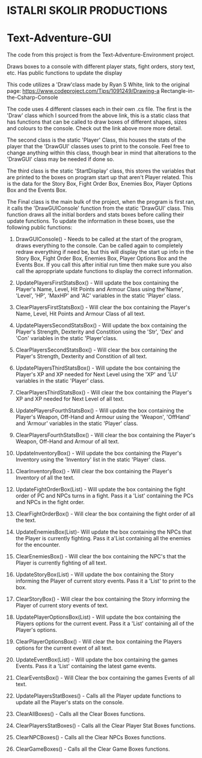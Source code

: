 # ISTALRI SKOLIR PRODUCTIONS

# Text-Adventure-GUI
The code from this project is from the Text-Adventure-Environment project.

Draws boxes to a console with different player stats, fight orders, story text, etc. Has public functions to update the display

This code utilizes a 'Draw'class made by Ryan S White, link to the original page: https://www.codeproject.com/Tips/1091249/Drawing-a
Rectangle-in-the-Csharp-Console

The code uses 4 different classes each in their own .cs file. The first is the 'Draw' class which I sourced from the above link, this is
a static class that has functions that can be called to draw boxes of different shapes, sizes and colours to the console. Check out the
link above more more detail.

The second class is the static 'Player' Class, this houses the stats of the player that the 'DrawGUI' classes uses to print to the
console. Feel free to change anything within this class, though bear in mind that alterations to the 'DrawGUI' class may be needed if
done so.

The third class is the static 'StartDisplay' class, this stores the variables that are printed to the boxes on program start up that
aren't Player related. This is the data for the Story Box, Fight Order Box, Enemies Box, Player Options Box and the Events Box.

The Final class is the main bulk of the project, when the program is first ran, it calls the 'DrawGUIConsole' function from the static
'DrawGUI' class. This function draws all the initial borders and stats boxes before calling their update functions. To update the
information in these boxes, use the following public functions:

1) DrawGUIConsole() - Needs to be called at the start of the program, draws everything to the console. Can be called again to completely
redraw everything if need be, but this will display the start up info in the Story Box, Fight Order Box, Enemies Box, Player Options Box
and the Events Box. If you call this after initial run time then make sure you also call the aproppriate update functions to display the
correct information.

2) UpdatePlayersFirstStatsBox() - Will update the box containing the Player's Name, Level, Hit Points and Armour Class using the'Name',
'Level', 'HP', 'MaxHP' and 'AC' variables in the static 'Player' class.

3) ClearPlayersFirstStatsBox() - Will clear the box containing the Player's Name, Level, Hit Points and Armour Class of all text.

4) UpdatePlayersSecondStatsBox() - Will update the box containing the Player's Strength, Dexterity and Constition using the 'Str', 'Dex'
and 'Con' variables in the static 'Player'class.

5) ClearPlayersSecondStatsBox() - Will clear the box containing the Player's Strength, Dexterity and Constition of all text.

6) UpdatePlayersThirdStatsBox() - Will update the box containing the Player's XP and XP needed for Next Level using the 'XP' and 'LU'
variables in the static 'Player' class.
         
7) ClearPlayersThirdStatsBox() - Will clear the box containing the Player's XP and XP needed for Next Level of all text.       
         
8) UpdatePlayersFourthStatsBox() - Will update the box containing the Player's Weapon, Off-Hand and Armour using the 'Weapon', 'OffHand'
and 'Armour' variables in the static 'Player' class.

9) ClearPlayersFourthStatsBox() - Will clear the box containing the Player's Weapon, Off-Hand and Armour of all text.

10) UpdateInventoryBox() - Will update the box containing the Player's Inventory using the 'Inventory' list in the static 'Player'
class.

11) ClearInventoryBox() - Will clear the box containing the Player's Inventory of all the text.

12) UpdateFightOrderBox(List<string>) - Will update the box containing the fight order of PC and NPCs turns in a fight. Pass it a
'List<string>' containing the PCs and NPCs in the fight order.

13) ClearFightOrderBox() - Will clear the box containing the fight order of all the text.

14) UpdateEnemiesBox(List<string>)- Will update the box containing the NPCs that the Player is currently fighting. Pass it
a'List<string> containing all the enemies for the encounter.

15) ClearEnemiesBox() - Will clear the box containing the NPC's that the Player is currently fighting of all text.

16) UpdateStoryBox(List<string>) - Will update the box containing the Story informing the Player of current story events. Pass it a
'List<string>' to print to the box.

17) ClearStoryBox() - Will clear the box containing the Story informing the Player of current story events of text.

18) UpdatePlayerOptionsBox(List<string>) - Will update the box containing the Players options for the current event. Pass it a
'List<string>' containing all of the Player's options.

19) ClearPlayerOptionsBox() - Will clear the box containing the Players options for the current event of all text.

20) UpdateEventBox(List<string>) - Will update the box containing the games Events. Pass it a 'List<string>' containing the latest game
events.

21) ClearEventsBox() - Will Clear the box containing the games Events of all text.

22) UpdatePlayersStatBoxes() - Calls all the Player update functions to update all the Player's stats on the console.

23) ClearAllBoxes() - Calls all the Clear Boxes functions.

24) ClearPlayersStatBoxes() - Calls all the Clear Player Stat Boxes functions.

25) ClearNPCBoxes() - Calls all the Clear NPCs Boxes functions.

26) ClearGameBoxes() - Calls all the Clear Game Boxes functions.
